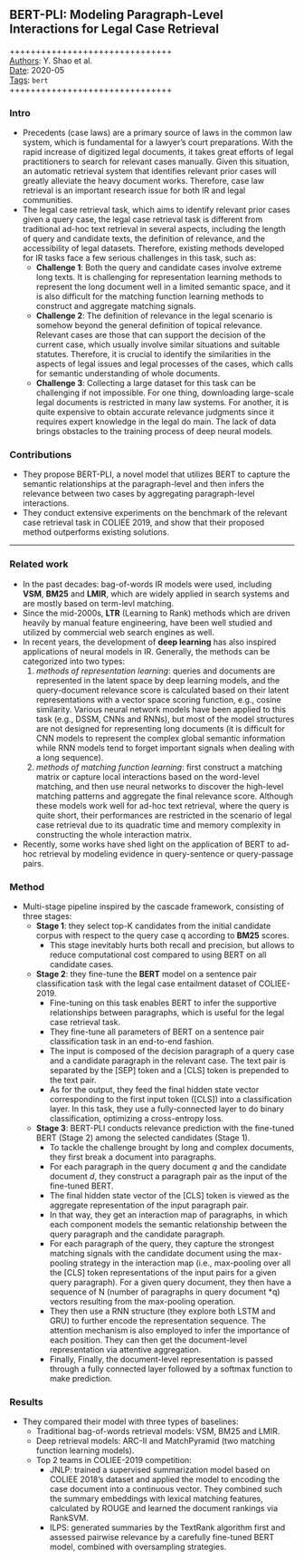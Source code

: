 ## BERT-PLI: Modeling Paragraph-Level Interactions for Legal Case Retrieval

+++++++++++++++++++++++++++++++  
<ins>Authors</ins>: Y. Shao et al.  
<ins>Date</ins>: 2020-05  
<ins>Tags</ins>: `bert`  
+++++++++++++++++++++++++++++++  


### Intro

- Precedents (case laws) are a primary source of laws in the common law system, which is fundamental for a lawyer’s court preparations. With the rapid increase of digitized legal documents, it takes great efforts of legal practitioners to search for relevant cases manually. Given this situation, an automatic retrieval system that identifies relevant prior cases will greatly alleviate the heavy document works. Therefore, case law retrieval is an important research issue for both IR and legal communities.
- The legal case retrieval task, which aims to identify relevant prior cases given a query case, the legal case retrieval task is different from traditional ad-hoc text retrieval in several aspects, including the length of query and candidate texts, the definition of relevance, and the accessibility of legal datasets. Therefore, existing methods developed for IR tasks face a few serious challenges in this task, such as:
  - **Challenge 1**: Both the query and candidate cases involve extreme long texts. It is challenging for representation learning methods to represent the long document well in a limited semantic space, and it is also difficult for the matching function learning methods to construct and aggregate matching signals.
  - **Challenge 2**: The definition of relevance in the legal scenario is somehow beyond the general definition of topical relevance. Relevant cases are those that can support the decision of the current case, which usually involve similar situations and suitable statutes. Therefore, it is crucial to identify the similarities in the aspects of legal issues and legal processes of the cases, which calls for semantic understanding of whole documents.
  - **Challenge 3**: Collecting a large dataset for this task can be challenging if not impossible. For one thing, downloading large-scale legal documents is restricted in many law systems. For another, it is quite expensive to obtain accurate relevance judgments since it requires expert knowledge in the legal do
main. The lack of data brings obstacles to the training process of deep neural models.


### Contributions

- They propose BERT-PLI, a novel model that utilizes BERT to capture the semantic relationships at the paragraph-level and then infers the relevance between two cases by aggregating paragraph-level interactions.
- They conduct extensive experiments on the benchmark of the relevant case retrieval task in COLIEE 2019, and show that their proposed method outperforms existing solutions.

***

### Related work

- In the past decades: bag-of-words IR models were used, including **VSM**, **BM25** and **LMIR**, which are widely applied in search systems and are mostly based on term-levl matching.
- Since the mid-2000s, **LTR** (Learning to Rank) methods which are driven heavily by manual feature engineering, have been well studied and utilized by commercial web search engines as well.
- In recent years, the development of **deep learning** has also inspired applications of neural models in IR. Generally, the methods can be categorized into two types:
  1. *methods of representation learning*: queries and documents are represented in the latent space by deep learning models, and the query-document relevance score is calculated based on their latent representations with a vector space scoring function, e.g., cosine similarity. Various neural network models have been applied to this task (e.g., DSSM, CNNs and RNNs), but most of the model structures are not designed for representing long documents (it is difficult for CNN models to represent the complex global semantic information while RNN models tend to forget important signals when dealing with a long sequence).
  2. *methods of matching function learning*: first construct a matching matrix or capture local interactions based on the word-level matching, and then use neural networks to discover the high-level matching patterns and aggregate the final relevance score. Although these models work well for ad-hoc text retrieval, where the query is quite short, their performances are restricted in the scenario of legal case retrieval due to its quadratic time and memory complexity in constructing the whole interaction matrix.
- Recently, some works have shed light on the application of BERT to ad-hoc retrieval by modeling evidence in query-sentence or query-passage pairs.


### Method

- Multi-stage pipeline inspired by the cascade framework, consisting of three stages:
  - **Stage 1**: they select top-K candidates from the initial candidate corpus with respect to the query case q according to **BM25** scores. 
    - This stage inevitably hurts both recall and precision, but allows to reduce computational cost compared to using BERT on all candidate cases.
  - **Stage 2**: they fine-tune the **BERT** model on a sentence pair classification task with the legal case entailment dataset of COLIEE-2019. 
    - Fine-tuning on this task enables BERT to infer the supportive relationships between paragraphs, which is useful for the legal case retrieval task. 
    - They fine-tune all parameters of BERT on a sentence pair classification task in an end-to-end fashion. 
    - The input is composed of the decision paragraph of a query case and a candidate paragraph in the relevant case. The text pair is separated by the [SEP] token and a [CLS] token is prepended to the text pair. 
    - As for the output, they feed the final hidden state vector corresponding to the first input token ([CLS]) into a classification layer. In this task, they use a fully-connected layer to do binary classification, optimizing a cross-entropy loss.
  - **Stage 3**: BERT-PLI conducts relevance prediction with the fine-tuned BERT (Stage 2) among the selected candidates (Stage 1).
    - To tackle the challenge brought by long and complex documents, they first break a document into paragraphs.
    - For each paragraph in the query document *q* and the candidate document *d*, they construct a paragraph pair as the input of the fine-tuned BERT.
    - The final hidden state vector of the [CLS] token is viewed as the aggregate representation of the input paragraph pair. 
    - In that way, they get an interaction map of paragraphs, in which each component models the semantic relationship between the query paragraph and the candidate paragraph.
    - For each paragraph of the query, they capture the strongest matching signals with the candidate document using the max-pooling strategy in the interaction map (i.e., max-pooling over all the [CLS] token representations of the input pairs for a given query paragraph). For a given query document, they then have a sequence of N (number of paragraphs in query document *q) vectors resulting from the max-pooling operation.
    - They then use a RNN structure (they explore both LSTM and GRU) to further encode the representation sequence. The attention mechanism is also employed to infer the importance of each position. They can then get the document-level representation via attentive aggregation.
    - Finally, Finally, the document-level representation is passed through a fully connected layer followed by a softmax function to make prediction.
    
### Results

- They compared their model with three types of baselines:
  - Traditional bag-of-words retrieval models: VSM, BM25 and LMIR.
  - Deep retrieval models: ARC-II and MatchPyramid (two matching function learning models).
  - Top 2 teams in COLIEE-2019 competition:
    - JNLP: trained a supervised summarization model based on COLIEE 2018’s dataset and applied the model to encoding the case document into a continuous vector. They combined such the summary embeddings with lexical matching features, calculated by ROUGE and learned the document rankings via RankSVM.
    - ILPS: generated summaries by the TextRank algorithm first and assessed pairwise relevance by a carefully fine-tuned BERT model, combined with oversampling strategies.
